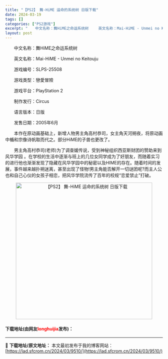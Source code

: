 ```yaml
---
title: "【PS2】 舞-HiME 运命的系统树 日版下载"
date: 2024-03-19
tags: []
categories: ["PS2游戏"]
excerpt: "　　中文名称：舞HiME之命运系统树 　　英文名称：Mai-HiME - Unmei no Keitouju 　　游戏编号：SLPS-25508 　　游戏类型：戀愛冒險 　　游戏平台：PlayStation 2 　　制作发行：Circus 　　语言版本：日版 　　发售日期：2005年6月 　　本作在&hellip;"
layout: post
---
```


 <p>　　中文名称：舞HiME之命运系统树</p> <p>　　英文名称：Mai-HiME - Unmei no Keitouju</p> <p>　　游戏编号：SLPS-25508</p> <p>　　游戏类型：戀愛冒險</p> <p>　　游戏平台：PlayStation 2</p> <p>　　制作发行：Circus</p> <p>　　语言版本：日版</p> <p>　　发售日期：2005年6月</p> <p>　　本作在原动画基础上，新增人物男主角高村恭司，女主角天河朔夜，将原动画中楯和宗像诗帆取而代之。部分HiME的子兽也更改了。</p> <p>　　男主角高村恭司(老师)为了调查媛传说，受到神秘组织西亚斯财团的赞助来到风华学园 。在学校的生活中逐渐与班上的几位女同学成为了好朋友，而随着实习的进行他也渐渐发现了隐藏在风华学园中的秘密以及HIME的存在。随着时间的发展，事件越来越扑朔迷离，甚至出现了怪物!男主角能否解开一切谜团呢?而主人公也和自己心仪的女孩子相恋，把风华学院流传了百年的校规&ldquo;恋爱禁止&rdquo;打破。</p> <p align="center"><img align="" border="0" src="https://lad.sfcrom.cn/wp-content/uploads/2024/03/20240319_65f998745e45c.jpg" width="436" alt="【PS2】 舞-HiME 运命的系统树 日版下载" /></p> <p><h4>下载地址(由网友<font color="red">longhuijia</font>发布)：</h4></p> 

---
📖 **下载地址/原文地址：** 本文最初发布于我的博客网站：[https://lad.sfcrom.cn/2024/03/9510/](https://lad.sfcrom.cn/2024/03/9510/)
